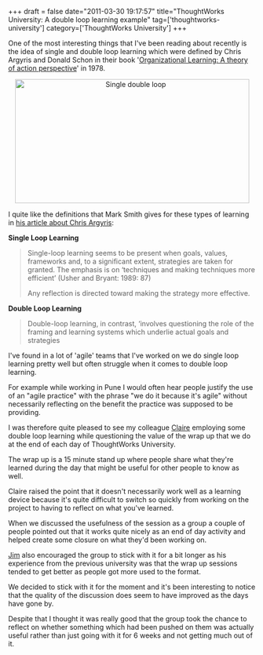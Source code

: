 +++
draft = false
date="2011-03-30 19:17:57"
title="ThoughtWorks University: A double loop learning example"
tag=['thoughtworks-university']
category=['ThoughtWorks University']
+++

One of the most interesting things that I've been reading about recently is the idea of single and double loop learning which were defined by Chris Argyris and Donald Schon in their book '<a href="http://en.wikipedia.org/wiki/Organizational_learning#CITEREFArgyrisSch.C3.B6n1978">Organizational Learning: A theory of action perspective</a>' in 1978. 

<div align="center">
<img src="{{<siteurl>}}/uploads/2011/03/single-double-loop.jpg" alt="Single double loop" border="0" width="477" height="253" />
</div>

I quite like the definitions that Mark Smith gives for these types of learning in <a href="http://www.infed.org/thinkers/argyris.htm">his article about Chris Argyris</a>:

<strong>Single Loop Learning</strong>
<blockquote>
Single-loop learning seems to be present when goals, values, frameworks and, to a significant extent, strategies are taken for granted. The emphasis is on ‘techniques and making techniques more efficient’ (Usher and Bryant: 1989: 87)

Any reflection is directed toward making the strategy more effective.
</blockquote>

<strong>Double Loop Learning</strong>
<blockquote>
Double-loop learning, in contrast, ‘involves questioning the role of the framing and learning systems which underlie actual goals and strategies
</blockquote>

I've found in a lot of 'agile' teams that I've worked on we do single loop learning pretty well but often struggle when it comes to double loop learning.

For example while working in Pune I would often hear people justify the use of an "agile practice" with the phrase "we do it because it's agile" without necessarily reflecting on the benefit the practice was supposed to be providing.

I was therefore quite pleased to see my colleague <a href="http://twitter.com/cepitchford">Claire</a> employing some double loop learning while questioning the value of the wrap up that we do at the end of each day of ThoughtWorks University.

The wrap up is a 15 minute stand up where people share what they're learned during the day that might be useful for other people to know as well.

Claire raised the point that it doesn't necessarily work well as a learning device because it's quite difficult to switch so quickly from working on the project to having to reflect on what you've learned. 

When we discussed the usefulness of the session as a group a couple of people pointed out that it works quite nicely as an end of day activity and helped create some closure on what they'd been working on.

<a href="http://twitter.com/jimbarritt">Jim</a> also encouraged the group to stick with it for a bit longer as his experience from the previous university was that the wrap up sessions tended to get better as people got more used to the format.

We decided to stick with it for the moment and it's been interesting to notice that the quality of the discussion does seem to have improved as the days have gone by.

Despite that I thought it was really good that the group took the chance to reflect on whether something which had been pushed on them was actually useful rather than just going with it for 6 weeks and not getting much out of it.
